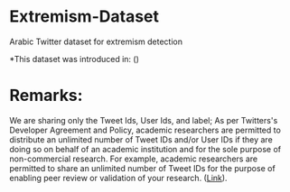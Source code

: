 # Extremism-Dataset
Arabic Twitter dataset for extremism detection



*This dataset was introduced in: ()



   # Remarks:
We are sharing only the Tweet Ids, User Ids, and label; As per Twitters's Developer Agreement and Policy, academic researchers are permitted to distribute an unlimited number of Tweet IDs and/or User IDs if they are doing so on behalf of an academic institution and for the sole purpose of non-commercial research. For example, academic researchers are permitted to share an unlimited number of Tweet IDs for the purpose of enabling peer review or validation of your research. ([Link](https://developer.twitter.com/en/developer-terms/agreement-and-policy)).
